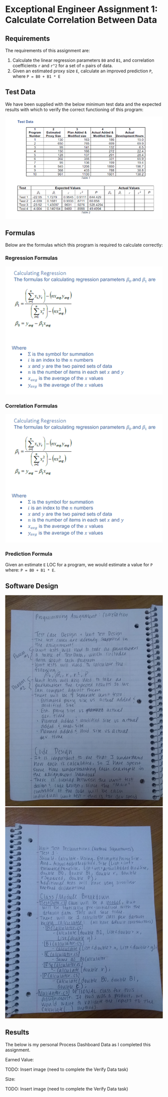 ﻿# Exceptional Engineer Assignment 1: Calculate Correlation Between Data

## Requirements
The requirements of this assignment are:
1. Calculate the linear regression parameters `B0` and `B1`, and correlation coefficients `r` and `r^2` for a set of
   `n` pairs of data.
2. Given an estimated proxy size `E`, calculate an improved prediction `P`, where `P = B0 + B1 * E`

## Test Data
We have been supplied with the below minimum test data and the expected results with which to verify the correct
functioning of this program:

![Test Data](https://github.com/emiliavanderwerf/exceptional-engineer/blob/master/assignment2/Correlation/Images/TestData.PNG)

## Formulas
Below are the formulas which this program is required to calculate correctly:

### Regression Formulas
![Regression Formulas](https://github.com/emiliavanderwerf/exceptional-engineer/blob/master/assignment2/Correlation/Images/RegressionFormulas.PNG)

### Correlation Formulas
![Correlation Formulas](https://github.com/emiliavanderwerf/exceptional-engineer/blob/master/assignment2/Correlation/Images/RegressionFormulas.PNG)

### Prediction Formula
Given an estimate `E` LOC for a program, we would estimate a value for `P` where: `P = B0 + B1 * E`.

## Software Design
![First 1/2 of design](https://github.com/emiliavanderwerf/exceptional-engineer/blob/master/assignment2/Correlation/Images/Design_Pic1.jpg)
![Second 1/2 of design](https://github.com/emiliavanderwerf/exceptional-engineer/blob/master/assignment2/Correlation/Images/Design_Pic2.jpg)

## Results
The below is my personal Process Dashboard Data as I completed this assignment.

Earned Value:

TODO: Insert image (need to complete the Verify Data task)

Size:

TODO: Insert image (need to complete the Verify Data task)
